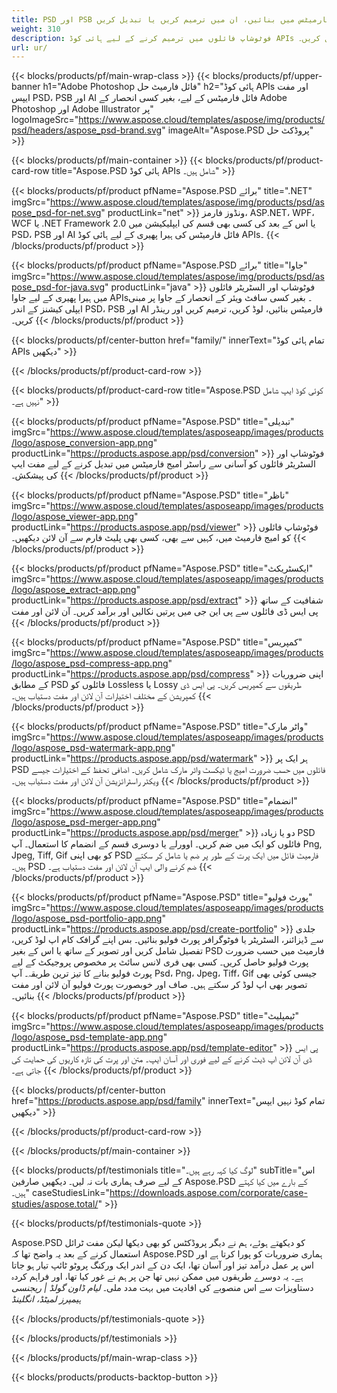 ```yaml
---
title: PSD اور PSB فائلوں کو پی ڈی ایف اور امیج فارمیٹس میں بنائیں، ان میں ترمیم کریں یا تبدیل کریں
weight: 310
description: فوٹوشاپ فائلوں میں ترمیم کرنے کے لیے ہائی کوڈ APIs اور مفت ایپس۔ پرت کی خصوصیات کو اپ ڈیٹ کرنے کی صلاحیت، واٹر مارکس روٹیٹ اسکیل فلپ کراپ ڈیتھرنگ راسٹر کنورژن شامل کریں۔
url: ur/
---
```


{{< blocks/products/pf/main-wrap-class >}}
{{< blocks/products/pf/upper-banner h1="Adobe Photoshop فائل فارمیٹ حل" h2="ہائی کوڈ APIs اور مفت ایپس PSD، PSB اور AI فائل فارمیٹس کے لیے، بغیر کسی انحصار کے Adobe Photoshop اور Adobe Illustrator پر" logoImageSrc="https://www.aspose.cloud/templates/aspose/img/products/psd/headers/aspose_psd-brand.svg" imageAlt="Aspose.PSD پروڈکٹ حل" >}}

{{< blocks/products/pf/main-container >}}
{{< blocks/products/pf/product-card-row title="Aspose.PSD ہائی کوڈ APIs شامل ہیں۔" >}}

{{< blocks/products/pf/product pfName="Aspose.PSD برائے" title=".NET" imgSrc="https://www.aspose.cloud/templates/aspose/img/products/psd/aspose_psd-for-net.svg" productLink="net" >}}
ونڈوز فارمز، ASP.NET، WPF، WCF یا .NET Framework 2.0 یا اس کے بعد کی کسی بھی قسم کی ایپلیکیشن میں PSD، PSB اور AI فائل فارمیٹس کی ہیرا پھیری کے لیے ہائی کوڈ APIs۔
{{< /blocks/products/pf/product >}}

{{< blocks/products/pf/product pfName="Aspose.PSD برائے" title="جاوا" imgSrc="https://www.aspose.cloud/templates/aspose/img/products/psd/aspose_psd-for-java.svg" productLink="java" >}}
فوٹوشاپ اور السٹریٹر فائلوں میں ہیرا پھیری کے لیے جاوا APIs۔ بغیر کسی سافٹ ویئر کے انحصار کے جاوا پر مبنی ایپلی کیشنز کے اندر PSD، PSB اور AI فارمیٹس بنائیں، لوڈ کریں، ترمیم کریں اور رینڈر کریں۔
{{< /blocks/products/pf/product >}}

{{< blocks/products/pf/center-button href="family/" innerText="تمام ہائی کوڈ APIs دیکھیں" >}}

{{< /blocks/products/pf/product-card-row >}}

{{< blocks/products/pf/product-card-row title="Aspose.PSD کوئی کوڈ ایپ شامل نہیں ہے۔" >}}

{{< blocks/products/pf/product pfName="Aspose.PSD" title="تبدیلی" imgSrc="https://www.aspose.cloud/templates/asposeapp/images/products/logo/aspose_conversion-app.png" productLink="https://products.aspose.app/psd/conversion" >}}
فوٹوشاپ اور السٹریٹر فائلوں کو آسانی سے راسٹر امیج فارمیٹس میں تبدیل کرنے کے لیے مفت ایپ کی پیشکش۔
{{< /blocks/products/pf/product >}}

{{< blocks/products/pf/product pfName="Aspose.PSD" title="ناظر" imgSrc="https://www.aspose.cloud/templates/asposeapp/images/products/logo/aspose_viewer-app.png" productLink="https://products.aspose.app/psd/viewer" >}}
فوٹوشاپ فائلوں کو امیج فارمیٹ میں، کہیں سے بھی، کسی بھی پلیٹ فارم سے آن لائن دیکھیں۔
{{< /blocks/products/pf/product >}}

{{< blocks/products/pf/product pfName="Aspose.PSD" title="ایکسٹریکٹ" imgSrc="https://www.aspose.cloud/templates/asposeapp/images/products/logo/aspose_extract-app.png" productLink="https://products.aspose.app/psd/extract" >}}
شفافیت کے ساتھ پی ایس ڈی فائلوں سے پی این جی میں پرتیں نکالیں اور برآمد کریں۔ آن لائن اور مفت
{{< /blocks/products/pf/product >}}

{{< blocks/products/pf/product pfName="Aspose.PSD" title="کمپریس" imgSrc="https://www.aspose.cloud/templates/asposeapp/images/products/logo/aspose_psd-compress-app.png" productLink="https://products.aspose.app/psd/compress" >}}
اپنی ضروریات کے مطابق PSD فائلوں کو Lossless یا Lossy طریقوں سے کمپریس کریں۔ پی ایس ڈی کمپریشن کے مختلف اختیارات آن لائن اور مفت دستیاب ہیں۔
{{< /blocks/products/pf/product >}}

{{< blocks/products/pf/product pfName="Aspose.PSD" title="واٹر مارک" imgSrc="https://www.aspose.cloud/templates/asposeapp/images/products/logo/aspose_psd-watermark-app.png" productLink="https://products.aspose.app/psd/watermark" >}}
ہر ایک پر PSD فائلوں میں حسب ضرورت امیج یا ٹیکسٹ واٹر مارک شامل کریں۔ اضافی تحفظ کے اختیارات جیسے ویکٹر راسٹرائزیشن آن لائن اور مفت دستیاب ہیں۔
{{< /blocks/products/pf/product >}}

{{< blocks/products/pf/product pfName="Aspose.PSD" title="انضمام" imgSrc="https://www.aspose.cloud/templates/asposeapp/images/products/logo/aspose_psd-merger-app.png" productLink="https://products.aspose.app/psd/merger" >}}
دو یا زیادہ PSD فائلوں کو ایک میں ضم کریں۔ اوورلے یا دوسری قسم کے انضمام کا استعمال۔ آپ Png, Jpeg, Tiff, Gif کو بھی اپنی PSD فارمیٹ فائل میں ایک پرت کے طور پر ضم یا شامل کر سکتے ہیں۔ PSD ضم کرنے والی ایپ آن لائن اور مفت دستیاب ہے۔
{{< /blocks/products/pf/product >}}

{{< blocks/products/pf/product pfName="Aspose.PSD" title="پورٹ فولیو" imgSrc="https://www.aspose.cloud/templates/asposeapp/images/products/logo/aspose_psd-portfolio-app.png" productLink="https://products.aspose.app/psd/create-portfolio" >}}
جلدی سے ڈیزائنر، السٹریٹر یا فوٹوگرافر پورٹ فولیو بنائیں۔ بس اپنے گرافک کام اپ لوڈ کریں، تفصیل شامل کریں اور تصویر کے ساتھ یا اس کے بغیر PSD فارمیٹ میں حسب ضرورت پورٹ فولیو حاصل کریں۔ کسی بھی فری لانس سائٹ پر مخصوص پروجیکٹ کے لیے پورٹ فولیو بنانے کا تیز ترین طریقہ۔ آپ Psd، Png، Jpeg، Tiff، Gif جیسی کوئی بھی تصویر بھی اپ لوڈ کر سکتے ہیں۔ صاف اور خوبصورت پورٹ فولیو آن لائن اور مفت بنائیں۔
{{< /blocks/products/pf/product >}}

{{< blocks/products/pf/product pfName="Aspose.PSD" title="ٹیمپلیٹ" imgSrc="https://www.aspose.cloud/templates/asposeapp/images/products/logo/aspose_psd-template-app.png" productLink="https://products.aspose.app/psd/template-editor" >}}
پی ایس ڈی آن لائن اپ ڈیٹ کرنے کے لیے فوری اور آسان ایپ۔ متن اور پرت کی تازہ کاریوں کی حمایت کی جاتی ہے۔
{{< /blocks/products/pf/product >}}

{{< blocks/products/pf/center-button href="https://products.aspose.app/psd/family" innerText="تمام کوڈ نہیں ایپس دیکھیں" >}}

{{< /blocks/products/pf/product-card-row >}}

{{< /blocks/products/pf/main-container >}}

{{< blocks/products/pf/testimonials title="لوگ کیا کہہ رہے ہیں۔" subTitle="اس کے لیے صرف ہماری بات نہ لیں۔ دیکھیں صارفین Aspose.PSD کے بارے میں کیا کہتے ہیں۔" caseStudiesLink="https://downloads.aspose.com/corporate/case-studies/aspose.total/" >}}

{{< blocks/products/pf/testimonials-quote >}}
<p class="first">
 Aspose.PSD کو دیکھتے ہوئے، ہم نے دیگر پروڈکٹس کو بھی دیکھا لیکن مفت ٹرائل استعمال کرنے کے بعد یہ واضح تھا کہ Aspose.PSD ہماری ضروریات کو پورا کرتا ہے اور اس پر عمل درآمد تیز اور آسان تھا، ایک دن کے اندر ایک ورکنگ پروٹو ٹائپ تیار ہو جاتا ہے۔ یہ دوسرے طریقوں میں ممکن نہیں تھا جن پر ہم نے غور کیا تھا، اور فراہم کردہ دستاویزات سے اس منصوبے کی افادیت میں بہت مدد ملی۔
 <em>
  لیام ڈاون گولڈ | ریجنسی ہیمپرز لمیٹڈ، انگلینڈ
 </em>
</p>

{{< /blocks/products/pf/testimonials-quote >}}

{{< /blocks/products/pf/testimonials >}}

{{< /blocks/products/pf/main-wrap-class >}}

{{< blocks/products/products-backtop-button >}}
